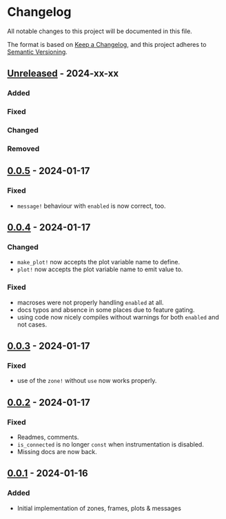 # Changelog

All notable changes to this project will be documented in this file.

The format is based on [Keep a Changelog](https://keepachangelog.com/en/1.0.0/),
and this project adheres to [Semantic Versioning](https://semver.org/spec/v2.0.0.html).

## [Unreleased] - 2024-xx-xx

### Added
### Fixed
### Changed
### Removed

## [0.0.5] - 2024-01-17

### Fixed

- `message!` behaviour with `enabled` is now correct, too.

## [0.0.4] - 2024-01-17

### Changed

- `make_plot!` now accepts the plot variable name to define.
- `plot!` now accepts the plot variable name to emit value to.

### Fixed

- macroses were not properly handling `enabled` at all.
- docs typos and absence in some places due to feature gating.
- using code now nicely compiles without warnings for both `enabled`
  and not cases.

## [0.0.3] - 2024-01-17

### Fixed

- use of the `zone!` without `use` now works properly.

## [0.0.2] - 2024-01-17

### Fixed

- Readmes, comments.
- `is_connected` is no longer `const` when instrumentation is disabled.
- Missing docs are now back.

## [0.0.1] - 2024-01-16

### Added

- Initial implementation of zones, frames, plots & messages

[unreleased]: https://github.com/den-mentiei/tracy-gizmos/compare/v0.0.1...HEAD
[0.0.1]: https://github.com/den-mentiei/tracy-gizmos/releases/tag/v0.0.1
[0.0.2]: https://github.com/den-mentiei/tracy-gizmos/releases/tag/v0.0.1..v0.0.2
[0.0.3]: https://github.com/den-mentiei/tracy-gizmos/releases/tag/v0.0.2..v0.0.3
[0.0.4]: https://github.com/den-mentiei/tracy-gizmos/releases/tag/v0.0.3..v0.0.4
[0.0.5]: https://github.com/den-mentiei/tracy-gizmos/releases/tag/v0.0.4..v0.0.5
